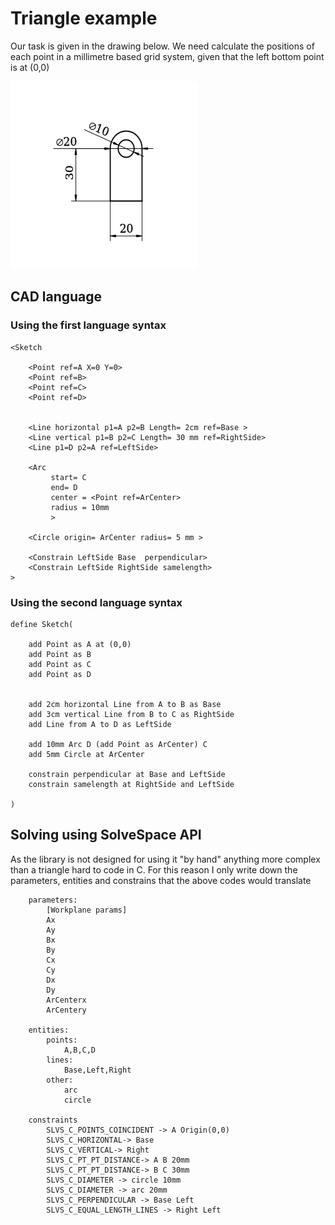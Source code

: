 # Triangle example

Our task is given in the drawing below. We need calculate the positions of each point in a millimetre based grid system, given that the left bottom point is  at (0,0)

![](./Assets/box.png)


## CAD language
### Using the first language syntax

```diameterradius
<Sketch

    <Point ref=A X=0 Y=0>
    <Point ref=B>
    <Point ref=C>
    <Point ref=D>


    <Line horizontal p1=A p2=B Length= 2cm ref=Base >
    <Line vertical p1=B p2=C Length= 30 mm ref=RightSide>
    <Line p1=D p2=A ref=LeftSide>

    <Arc 
         start= C
         end= D 
         center = <Point ref=ArCenter>
         radius = 10mm
         >

    <Circle origin= ArCenter radius= 5 mm >

    <Constrain LeftSide Base  perpendicular>
    <Constrain LeftSide RightSide samelength>
>
```

### Using the second language syntax

```
define Sketch(

    add Point as A at (0,0)
    add Point as B
    add Point as C
    add Point as D


    add 2cm horizontal Line from A to B as Base
    add 3cm vertical Line from B to C as RightSide
    add Line from A to D as LeftSide

    add 10mm Arc D (add Point as ArCenter) C  
    add 5mm Circle at ArCenter

    constrain perpendicular at Base and LeftSide
    constrain samelength at RightSide and LeftSide

)
 ```

## Solving using SolveSpace API
As the library is not designed for using it "by hand"
anything more complex than a triangle hard to code in C.
For this reason I only write down the parameters, entities and constrains that the above codes would translate

```
    parameters:
        [Workplane params]
        Ax
        Ay
        Bx
        By
        Cx
        Cy
        Dx
        Dy
        ArCenterx
        ArCentery

    entities:
        points:
            A,B,C,D
        lines:
            Base,Left,Right
        other:
            arc
            circle

    constraints
        SLVS_C_POINTS_COINCIDENT -> A Origin(0,0)
        SLVS_C_HORIZONTAL-> Base
        SLVS_C_VERTICAL-> Right
        SLVS_C_PT_PT_DISTANCE-> A B 20mm
        SLVS_C_PT_PT_DISTANCE-> B C 30mm
        SLVS_C_DIAMETER -> circle 10mm
        SLVS_C_DIAMETER -> arc 20mm
        SLVS_C_PERPENDICULAR -> Base Left
        SLVS_C_EQUAL_LENGTH_LINES -> Right Left
```